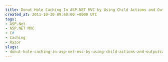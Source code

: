 ```yaml
---
title: Donut Hole Caching In ASP.NET MVC by Using Child Actions and OutputCacheAttribute
created_at: 2011-10-30 09:40:00 +0000 UTC
tags:
- ASP.Net
- ASP.NET MVC
- C#
- Caching
- Razor
slugs:
- donut-hole-caching-in-asp-net-mvc-by-using-child-actions-and-outputcacheattribute
---
```

